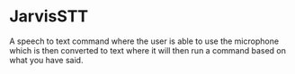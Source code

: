 # JarvisSTT
A speech to text command where the user
is able to use the microphone which is then converted to text
where it will then run a command based on what you have said.
